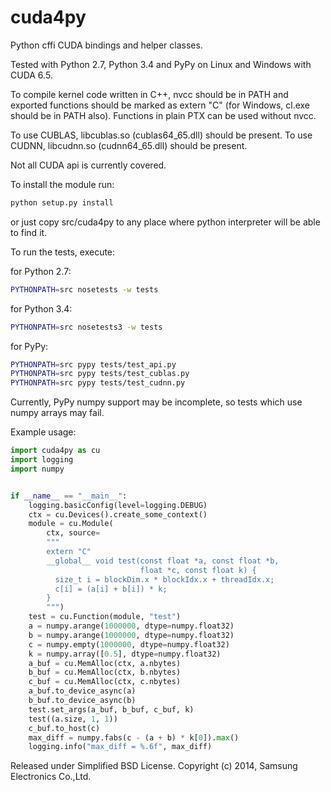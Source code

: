 cuda4py
=========

Python cffi CUDA bindings and helper classes.

Tested with Python 2.7, Python 3.4 and PyPy on Linux and Windows with CUDA 6.5.

To compile kernel code written in C++, nvcc should be in PATH and
exported functions should be marked as extern "C"
(for Windows, cl.exe should be in PATH also).
Functions in plain PTX can be used without nvcc.

To use CUBLAS, libcublas.so (cublas64_65.dll) should be present.
To use CUDNN, libcudnn.so (cudnn64_65.dll) should be present.

Not all CUDA api is currently covered.

To install the module run:
```bash
python setup.py install
```
or just copy src/cuda4py to any place where python
interpreter will be able to find it.

To run the tests, execute:

for Python 2.7:
```bash
PYTHONPATH=src nosetests -w tests
```

for Python 3.4:
```bash
PYTHONPATH=src nosetests3 -w tests
```

for PyPy:
```bash
PYTHONPATH=src pypy tests/test_api.py
PYTHONPATH=src pypy tests/test_cublas.py
PYTHONPATH=src pypy tests/test_cudnn.py
```

Currently, PyPy numpy support may be incomplete,
so tests which use numpy arrays may fail.

Example usage:

```python
import cuda4py as cu
import logging
import numpy


if __name__ == "__main__":
    logging.basicConfig(level=logging.DEBUG)
    ctx = cu.Devices().create_some_context()
    module = cu.Module(
        ctx, source=
        """
        extern "C"
        __global__ void test(const float *a, const float *b,
                             float *c, const float k) {
          size_t i = blockDim.x * blockIdx.x + threadIdx.x;
          c[i] = (a[i] + b[i]) * k;
        }
        """)
    test = cu.Function(module, "test")
    a = numpy.arange(1000000, dtype=numpy.float32)
    b = numpy.arange(1000000, dtype=numpy.float32)
    c = numpy.empty(1000000, dtype=numpy.float32)
    k = numpy.array([0.5], dtype=numpy.float32)
    a_buf = cu.MemAlloc(ctx, a.nbytes)
    b_buf = cu.MemAlloc(ctx, b.nbytes)
    c_buf = cu.MemAlloc(ctx, c.nbytes)
    a_buf.to_device_async(a)
    b_buf.to_device_async(b)
    test.set_args(a_buf, b_buf, c_buf, k)
    test((a.size, 1, 1))
    c_buf.to_host(c)
    max_diff = numpy.fabs(c - (a + b) * k[0]).max()
    logging.info("max_diff = %.6f", max_diff)
```

Released under Simplified BSD License.
Copyright (c) 2014, Samsung Electronics Co.,Ltd.
